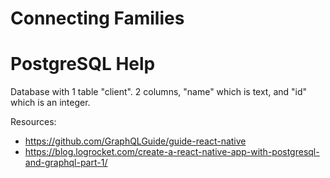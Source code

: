 # Connecting Families

# PostgreSQL Help
Database with 1 table "client". 2 columns, "name" which is text, and "id" which is an integer.

Resources:
- https://github.com/GraphQLGuide/guide-react-native
- https://blog.logrocket.com/create-a-react-native-app-with-postgresql-and-graphql-part-1/
